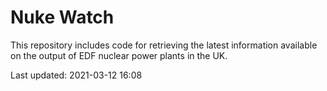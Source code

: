 # Nuke Watch

This repository includes code for retrieving the latest information available on the output of EDF nuclear power plants in the UK.

Last updated: 2021-03-12 16:08